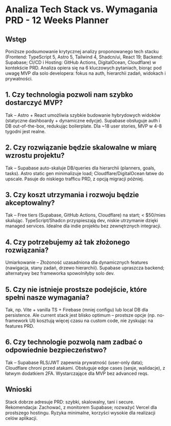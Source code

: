 # Analiza Tech Stack vs. Wymagania PRD - 12 Weeks Planner

## Wstęp
Poniższe podsumowanie krytycznej analizy proponowanego tech stacku (Frontend: TypeScript 5, Astro 5, Tailwind 4, Shadcn/ui, React 19; Backend: Supabase; CI/CD i Hosting: GitHub Actions, DigitalOcean, Cloudflare) w kontekście PRD. Analiza opiera się na 6 kluczowych pytaniach, biorąc pod uwagę MVP dla solo developera: fokus na auth, hierarchii zadań, widokach i prywatności.

## 1. Czy technologia pozwoli nam szybko dostarczyć MVP?
Tak – Astro + React umożliwia szybkie budowanie hybrydowych widoków (statyczne dashboardy + dynamiczne edycje). Supabase obsługuje auth i DB out-of-the-box, redukując boilerplate. Dla ~18 user stories, MVP w 4-8 tygodni jest realne.

## 2. Czy rozwiązanie będzie skalowalne w miarę wzrostu projektu?
Tak – Supabase auto-skaluje DB/queries dla hierarchii (planners, goals, tasks). Astro static gen minimalizuje load; Cloudflare/DigitalOcean łatwe do upscale. Pasuje do niskiego trafficu PRD, z opcją migracji później.

## 3. Czy koszt utrzymania i rozwoju będzie akceptowalny?
Tak – Free tiers (Supabase, GitHub Actions, Cloudflare) na start; < $50/mies skalując. TypeScript/Shadcn przyspieszają dev, niskie utrzymanie dzięki managed services. Idealne dla indie projektu bez zewnętrznych integracji.

## 4. Czy potrzebujemy aż tak złożonego rozwiązania?
Umiarkowanie – Złożoność uzasadniona dla dynamicznych features (nawigacja, stany zadań, drzewo hierarchii). Supabase upraszcza backend; alternatywy bez frameworka spowolniłyby solo dev.

## 5. Czy nie istnieje prostsze podejście, które spełni nasze wymagania?
Tak, np. Vite + vanilla TS + Firebase (mniej configu) lub local DB dla persistence. Ale current stack jest blisko optimum – prostsze opcje (np. no-framework UI) kosztują więcej czasu na custom code, nie zyskując na features PRD.

## 6. Czy technologie pozwolą nam zadbać o odpowiednie bezpieczeństwo?
Tak – Supabase RLS/JWT zapewnia prywatność (user-only data); Cloudflare chroni przed atakami. Obsługuje edge cases (sesje, walidacje), z łatwym dodatkiem 2FA. Wystarczające dla MVP bez advanced reqs.

## Wnioski
Stack dobrze adresuje PRD: szybki, skalowalny, tani i secure. Rekomendacja: Zachować, z monitorem Supabase; rozważyć Vercel dla prostszego hostingu. Ryzyka minimalne, korzyści wysokie dla realizacji celów aplikacji.
